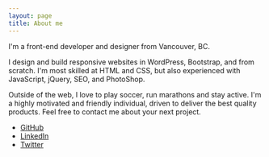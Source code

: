 ```yaml
---
layout: page
title: About me
---
```



I'm a front-end developer and designer from Vancouver, BC. 

I design and build responsive websites in WordPress, Bootstrap, and from scratch. I'm most skilled at HTML and CSS, but also experienced with JavaScript, jQuery, SEO, and PhotoShop.

Outside of the web, I love to play soccer, run marathons and stay active. I'm a highly motivated and friendly individual, driven to deliver the best quality products. Feel free to contact me about your next project.

<ul>
<li><a href="https://github.com/kwignes" target="_blank">GitHub</a></li>
<li><a href="https://ca.linkedin.com/in/kriswignes" target="_blank">LinkedIn</a></li>
<li><a href="https://twitter.com/kriswignes?lang=en" target="_blank">Twitter</a></li>
</ul>